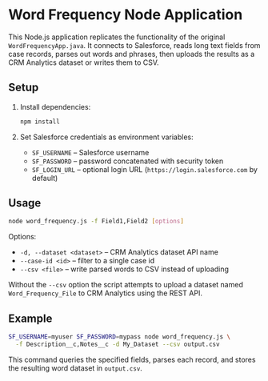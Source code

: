 # Word Frequency Node Application

This Node.js application replicates the functionality of the original `WordFrequencyApp.java`.
It connects to Salesforce, reads long text fields from case records, parses out words and
phrases, then uploads the results as a CRM Analytics dataset or writes them to CSV.

## Setup

1. Install dependencies:

   ```bash
   npm install
   ```

2. Set Salesforce credentials as environment variables:

   - `SF_USERNAME` – Salesforce username
   - `SF_PASSWORD` – password concatenated with security token
   - `SF_LOGIN_URL` – optional login URL (`https://login.salesforce.com` by default)

## Usage

```bash
node word_frequency.js -f Field1,Field2 [options]
```

Options:

- `-d, --dataset <dataset>` – CRM Analytics dataset API name
- `--case-id <id>` – filter to a single case id
- `--csv <file>` – write parsed words to CSV instead of uploading

Without the `--csv` option the script attempts to upload a dataset named
`Word_Frequency_File` to CRM Analytics using the REST API.

## Example

```bash
SF_USERNAME=myuser SF_PASSWORD=mypass node word_frequency.js \
  -f Description__c,Notes__c -d My_Dataset --csv output.csv
```

This command queries the specified fields, parses each record, and stores the
resulting word dataset in `output.csv`.
